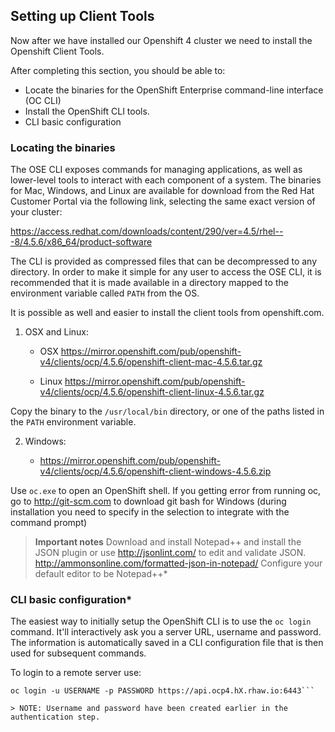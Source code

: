 ## Setting up Client Tools

Now after we have installed our Openshift 4 cluster we need to install the Openshift Client Tools.

After completing this section, you should be able to:

* Locate the binaries for the OpenShift Enterprise command-line
  interface (OC CLI)
* Install the OpenShift CLI tools.
* CLI basic configuration

### Locating the binaries

The OSE CLI exposes commands for managing applications, as well as
lower-level tools to interact with each component of a system. The
binaries for Mac, Windows, and Linux are available for download from the
Red Hat Customer Portal via the following link, selecting the same exact
version of your cluster:

https://access.redhat.com/downloads/content/290/ver=4.5/rhel---8/4.5.6/x86_64/product-software

The CLI is provided as compressed files that can be decompressed to any
directory. In order to make it simple for any user to access the OSE
CLI, it is recommended that it is made available in a directory mapped
to the environment variable called `PATH` from the OS.

It is possible as well and easier to install the client tools from openshift.com.

1. OSX and Linux:
   
   * OSX
     https://mirror.openshift.com/pub/openshift-v4/clients/ocp/4.5.6/openshift-client-mac-4.5.6.tar.gz
   
   * Linux
     https://mirror.openshift.com/pub/openshift-v4/clients/ocp/4.5.6/openshift-client-linux-4.5.6.tar.gz

Copy the binary to the `/usr/local/bin` directory, or one of the
paths listed in the `PATH` environment variable.

2. Windows:
   
   * https://mirror.openshift.com/pub/openshift-v4/clients/ocp/4.5.6/openshift-client-windows-4.5.6.zip

Use `oc.exe` to open an OpenShift shell. If you getting error from
running oc, go to http://git-scm.com to download git bash for Windows (during
installation you need to specify in the selection to integrate with the
command prompt)

> **Important notes**
> Download and install Notepad++ and install the JSON plugin or use
> http://jsonlint.com/ to edit and validate JSON.
> http://ammonsonline.com/formatted-json-in-notepad/
> Configure your default editor to be Notepad++*

### CLI basic configuration*

The easiest way to initially setup the OpenShift CLI is to use the
`oc login` command. It'll interactively ask you a server URL, username
and password. The information is automatically saved in a CLI
configuration file that is then used for subsequent commands.

To login to a remote server use:

```
oc login -u USERNAME -p PASSWORD https://api.ocp4.hX.rhaw.io:6443```

> NOTE: Username and password have been created earlier in the authentication step.

